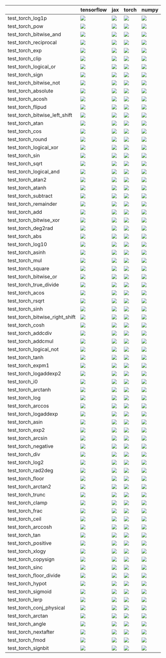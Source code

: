 |                                | tensorflow                                                                                                                                                                             | jax                                                                                                                                                                                    | torch                                                                                                                                                                                  | numpy                                                                                                                                                                                  |
|:-------------------------------|:---------------------------------------------------------------------------------------------------------------------------------------------------------------------------------------|:---------------------------------------------------------------------------------------------------------------------------------------------------------------------------------------|:---------------------------------------------------------------------------------------------------------------------------------------------------------------------------------------|:---------------------------------------------------------------------------------------------------------------------------------------------------------------------------------------|
| test_torch_log1p               | <a href="https://github.com/unifyai/ivy/actions/runs/4460951286/jobs/7834432003" rel="noopener noreferrer" target="_blank"><img src=https://img.shields.io/badge/-success-success></a> | <a href="https://github.com/unifyai/ivy/actions/runs/4460951286/jobs/7834432003" rel="noopener noreferrer" target="_blank"><img src=https://img.shields.io/badge/-success-success></a> | <a href="https://github.com/unifyai/ivy/actions/runs/4460951286/jobs/7834432003" rel="noopener noreferrer" target="_blank"><img src=https://img.shields.io/badge/-success-success></a> | <a href="https://github.com/unifyai/ivy/actions/runs/4460951286/jobs/7834432003" rel="noopener noreferrer" target="_blank"><img src=https://img.shields.io/badge/-success-success></a> |
| test_torch_pow                 | <a href="https://github.com/unifyai/ivy/actions/runs/4418091735/jobs/7744733156" rel="noopener noreferrer" target="_blank"><img src=https://img.shields.io/badge/-success-success></a> | <a href="https://github.com/unifyai/ivy/actions/runs/4418091735/jobs/7744733156" rel="noopener noreferrer" target="_blank"><img src=https://img.shields.io/badge/-success-success></a> | <a href="https://github.com/unifyai/ivy/actions/runs/4418091735/jobs/7744733156" rel="noopener noreferrer" target="_blank"><img src=https://img.shields.io/badge/-success-success></a> | <a href="https://github.com/unifyai/ivy/actions/runs/4418091735/jobs/7744733156" rel="noopener noreferrer" target="_blank"><img src=https://img.shields.io/badge/-success-success></a> |
| test_torch_bitwise_and         | <a href="https://github.com/unifyai/ivy/actions/runs/4485856899/jobs/7887811509" rel="noopener noreferrer" target="_blank"><img src=https://img.shields.io/badge/-success-success></a> | <a href="https://github.com/unifyai/ivy/actions/runs/4485856899/jobs/7887811509" rel="noopener noreferrer" target="_blank"><img src=https://img.shields.io/badge/-success-success></a> | <a href="https://github.com/unifyai/ivy/actions/runs/4485856899/jobs/7887811509" rel="noopener noreferrer" target="_blank"><img src=https://img.shields.io/badge/-success-success></a> | <a href="https://github.com/unifyai/ivy/actions/runs/4485856899/jobs/7887811509" rel="noopener noreferrer" target="_blank"><img src=https://img.shields.io/badge/-success-success></a> |
| test_torch_reciprocal          | <a href="https://github.com/unifyai/ivy/actions/runs/4418091735/jobs/7744733156" rel="noopener noreferrer" target="_blank"><img src=https://img.shields.io/badge/-success-success></a> | <a href="https://github.com/unifyai/ivy/actions/runs/4418091735/jobs/7744733156" rel="noopener noreferrer" target="_blank"><img src=https://img.shields.io/badge/-success-success></a> | <a href="https://github.com/unifyai/ivy/actions/runs/4418091735/jobs/7744733156" rel="noopener noreferrer" target="_blank"><img src=https://img.shields.io/badge/-success-success></a> | <a href="https://github.com/unifyai/ivy/actions/runs/4418091735/jobs/7744733156" rel="noopener noreferrer" target="_blank"><img src=https://img.shields.io/badge/-success-success></a> |
| test_torch_exp                 | <a href="https://github.com/unifyai/ivy/actions/runs/4485856899/jobs/7887811509" rel="noopener noreferrer" target="_blank"><img src=https://img.shields.io/badge/-success-success></a> | <a href="https://github.com/unifyai/ivy/actions/runs/4485856899/jobs/7887811509" rel="noopener noreferrer" target="_blank"><img src=https://img.shields.io/badge/-success-success></a> | <a href="https://github.com/unifyai/ivy/actions/runs/4485856899/jobs/7887811509" rel="noopener noreferrer" target="_blank"><img src=https://img.shields.io/badge/-success-success></a> | <a href="https://github.com/unifyai/ivy/actions/runs/4485856899/jobs/7887811509" rel="noopener noreferrer" target="_blank"><img src=https://img.shields.io/badge/-success-success></a> |
| test_torch_clip                | <a href="https://github.com/unifyai/ivy/actions/runs/4485856899/jobs/7887811509" rel="noopener noreferrer" target="_blank"><img src=https://img.shields.io/badge/-success-success></a> | <a href="https://github.com/unifyai/ivy/actions/runs/4485856899/jobs/7887811509" rel="noopener noreferrer" target="_blank"><img src=https://img.shields.io/badge/-success-success></a> | <a href="https://github.com/unifyai/ivy/actions/runs/4485856899/jobs/7887811509" rel="noopener noreferrer" target="_blank"><img src=https://img.shields.io/badge/-success-success></a> | <a href="https://github.com/unifyai/ivy/actions/runs/4485856899/jobs/7887811509" rel="noopener noreferrer" target="_blank"><img src=https://img.shields.io/badge/-success-success></a> |
| test_torch_logical_or          | <a href="https://github.com/unifyai/ivy/actions/runs/4418091735/jobs/7744733156" rel="noopener noreferrer" target="_blank"><img src=https://img.shields.io/badge/-success-success></a> | <a href="https://github.com/unifyai/ivy/actions/runs/4418091735/jobs/7744733156" rel="noopener noreferrer" target="_blank"><img src=https://img.shields.io/badge/-success-success></a> | <a href="https://github.com/unifyai/ivy/actions/runs/4418091735/jobs/7744733156" rel="noopener noreferrer" target="_blank"><img src=https://img.shields.io/badge/-success-success></a> | <a href="https://github.com/unifyai/ivy/actions/runs/4418091735/jobs/7744733156" rel="noopener noreferrer" target="_blank"><img src=https://img.shields.io/badge/-success-success></a> |
| test_torch_sign                | <a href="https://github.com/unifyai/ivy/actions/runs/4418091735/jobs/7744733156" rel="noopener noreferrer" target="_blank"><img src=https://img.shields.io/badge/-success-success></a> | <a href="https://github.com/unifyai/ivy/actions/runs/4418091735/jobs/7744733156" rel="noopener noreferrer" target="_blank"><img src=https://img.shields.io/badge/-success-success></a> | <a href="https://github.com/unifyai/ivy/actions/runs/4418091735/jobs/7744733156" rel="noopener noreferrer" target="_blank"><img src=https://img.shields.io/badge/-success-success></a> | <a href="https://github.com/unifyai/ivy/actions/runs/4418091735/jobs/7744733156" rel="noopener noreferrer" target="_blank"><img src=https://img.shields.io/badge/-success-success></a> |
| test_torch_bitwise_not         | <a href="https://github.com/unifyai/ivy/actions/runs/4485856899/jobs/7887811509" rel="noopener noreferrer" target="_blank"><img src=https://img.shields.io/badge/-success-success></a> | <a href="https://github.com/unifyai/ivy/actions/runs/4485856899/jobs/7887811509" rel="noopener noreferrer" target="_blank"><img src=https://img.shields.io/badge/-success-success></a> | <a href="https://github.com/unifyai/ivy/actions/runs/4485856899/jobs/7887811509" rel="noopener noreferrer" target="_blank"><img src=https://img.shields.io/badge/-success-success></a> | <a href="https://github.com/unifyai/ivy/actions/runs/4485856899/jobs/7887811509" rel="noopener noreferrer" target="_blank"><img src=https://img.shields.io/badge/-success-success></a> |
| test_torch_absolute            | <a href="https://github.com/unifyai/ivy/actions/runs/4485589045/jobs/7887286903" rel="noopener noreferrer" target="_blank"><img src=https://img.shields.io/badge/-failure-red></a>     | <a href="https://github.com/unifyai/ivy/actions/runs/4485589045/jobs/7887286903" rel="noopener noreferrer" target="_blank"><img src=https://img.shields.io/badge/-success-success></a> | <a href="https://github.com/unifyai/ivy/actions/runs/4485589045/jobs/7887286903" rel="noopener noreferrer" target="_blank"><img src=https://img.shields.io/badge/-success-success></a> | <a href="https://github.com/unifyai/ivy/actions/runs/4485589045/jobs/7887286903" rel="noopener noreferrer" target="_blank"><img src=https://img.shields.io/badge/-success-success></a> |
| test_torch_acosh               | <a href="https://github.com/unifyai/ivy/actions/runs/4485589045/jobs/7887286903" rel="noopener noreferrer" target="_blank"><img src=https://img.shields.io/badge/-success-success></a> | <a href="https://github.com/unifyai/ivy/actions/runs/4485589045/jobs/7887286903" rel="noopener noreferrer" target="_blank"><img src=https://img.shields.io/badge/-success-success></a> | <a href="https://github.com/unifyai/ivy/actions/runs/4485589045/jobs/7887286903" rel="noopener noreferrer" target="_blank"><img src=https://img.shields.io/badge/-success-success></a> | <a href="https://github.com/unifyai/ivy/actions/runs/4485589045/jobs/7887286903" rel="noopener noreferrer" target="_blank"><img src=https://img.shields.io/badge/-success-success></a> |
| test_torch_flipud              | <a href="https://github.com/unifyai/ivy/actions/runs/4485856899/jobs/7887811509" rel="noopener noreferrer" target="_blank"><img src=https://img.shields.io/badge/-success-success></a> | <a href="https://github.com/unifyai/ivy/actions/runs/4485856899/jobs/7887811509" rel="noopener noreferrer" target="_blank"><img src=https://img.shields.io/badge/-success-success></a> | <a href="https://github.com/unifyai/ivy/actions/runs/4485856899/jobs/7887811509" rel="noopener noreferrer" target="_blank"><img src=https://img.shields.io/badge/-success-success></a> | <a href="https://github.com/unifyai/ivy/actions/runs/4485856899/jobs/7887811509" rel="noopener noreferrer" target="_blank"><img src=https://img.shields.io/badge/-success-success></a> |
| test_torch_bitwise_left_shift  | <a href="https://github.com/unifyai/ivy/actions/runs/4485856899/jobs/7887811509" rel="noopener noreferrer" target="_blank"><img src=https://img.shields.io/badge/-success-success></a> | <a href="https://github.com/unifyai/ivy/actions/runs/4485856899/jobs/7887811509" rel="noopener noreferrer" target="_blank"><img src=https://img.shields.io/badge/-success-success></a> | <a href="https://github.com/unifyai/ivy/actions/runs/4485856899/jobs/7887811509" rel="noopener noreferrer" target="_blank"><img src=https://img.shields.io/badge/-success-success></a> | <a href="https://github.com/unifyai/ivy/actions/runs/4485856899/jobs/7887811509" rel="noopener noreferrer" target="_blank"><img src=https://img.shields.io/badge/-success-success></a> |
| test_torch_atan                | <a href="https://github.com/unifyai/ivy/actions/runs/4485856899/jobs/7887811509" rel="noopener noreferrer" target="_blank"><img src=https://img.shields.io/badge/-failure-red></a>     | <a href="https://github.com/unifyai/ivy/actions/runs/4485856899/jobs/7887811509" rel="noopener noreferrer" target="_blank"><img src=https://img.shields.io/badge/-failure-red></a>     | <a href="https://github.com/unifyai/ivy/actions/runs/4485856899/jobs/7887811509" rel="noopener noreferrer" target="_blank"><img src=https://img.shields.io/badge/-failure-red></a>     | <a href="https://github.com/unifyai/ivy/actions/runs/4485856899/jobs/7887811509" rel="noopener noreferrer" target="_blank"><img src=https://img.shields.io/badge/-failure-red></a>     |
| test_torch_cos                 | <a href="https://github.com/unifyai/ivy/actions/runs/4485856899/jobs/7887811509" rel="noopener noreferrer" target="_blank"><img src=https://img.shields.io/badge/-success-success></a> | <a href="https://github.com/unifyai/ivy/actions/runs/4485856899/jobs/7887811509" rel="noopener noreferrer" target="_blank"><img src=https://img.shields.io/badge/-success-success></a> | <a href="https://github.com/unifyai/ivy/actions/runs/4485856899/jobs/7887811509" rel="noopener noreferrer" target="_blank"><img src=https://img.shields.io/badge/-success-success></a> | <a href="https://github.com/unifyai/ivy/actions/runs/4485856899/jobs/7887811509" rel="noopener noreferrer" target="_blank"><img src=https://img.shields.io/badge/-success-success></a> |
| test_torch_round               | <a href="https://github.com/unifyai/ivy/actions/runs/4418091735/jobs/7744733156" rel="noopener noreferrer" target="_blank"><img src=https://img.shields.io/badge/-success-success></a> | <a href="https://github.com/unifyai/ivy/actions/runs/4418091735/jobs/7744733156" rel="noopener noreferrer" target="_blank"><img src=https://img.shields.io/badge/-success-success></a> | <a href="https://github.com/unifyai/ivy/actions/runs/4418091735/jobs/7744733156" rel="noopener noreferrer" target="_blank"><img src=https://img.shields.io/badge/-success-success></a> | <a href="https://github.com/unifyai/ivy/actions/runs/4418091735/jobs/7744733156" rel="noopener noreferrer" target="_blank"><img src=https://img.shields.io/badge/-success-success></a> |
| test_torch_logical_xor         | <a href="https://github.com/unifyai/ivy/actions/runs/4418091735/jobs/7744733156" rel="noopener noreferrer" target="_blank"><img src=https://img.shields.io/badge/-success-success></a> | <a href="https://github.com/unifyai/ivy/actions/runs/4418091735/jobs/7744733156" rel="noopener noreferrer" target="_blank"><img src=https://img.shields.io/badge/-success-success></a> | <a href="https://github.com/unifyai/ivy/actions/runs/4418091735/jobs/7744733156" rel="noopener noreferrer" target="_blank"><img src=https://img.shields.io/badge/-success-success></a> | <a href="https://github.com/unifyai/ivy/actions/runs/4418091735/jobs/7744733156" rel="noopener noreferrer" target="_blank"><img src=https://img.shields.io/badge/-success-success></a> |
| test_torch_sin                 | <a href="https://github.com/unifyai/ivy/actions/runs/4418091735/jobs/7744733156" rel="noopener noreferrer" target="_blank"><img src=https://img.shields.io/badge/-success-success></a> | <a href="https://github.com/unifyai/ivy/actions/runs/4418091735/jobs/7744733156" rel="noopener noreferrer" target="_blank"><img src=https://img.shields.io/badge/-success-success></a> | <a href="https://github.com/unifyai/ivy/actions/runs/4418091735/jobs/7744733156" rel="noopener noreferrer" target="_blank"><img src=https://img.shields.io/badge/-success-success></a> | <a href="https://github.com/unifyai/ivy/actions/runs/4418091735/jobs/7744733156" rel="noopener noreferrer" target="_blank"><img src=https://img.shields.io/badge/-success-success></a> |
| test_torch_sqrt                | <a href="https://github.com/unifyai/ivy/actions/runs/4433980854/jobs/7779520058" rel="noopener noreferrer" target="_blank"><img src=https://img.shields.io/badge/-success-success></a> | <a href="https://github.com/unifyai/ivy/actions/runs/4419196859/jobs/7747315595" rel="noopener noreferrer" target="_blank"><img src=https://img.shields.io/badge/-success-success></a> | <a href="https://github.com/unifyai/ivy/actions/runs/4418091735/jobs/7744733156" rel="noopener noreferrer" target="_blank"><img src=https://img.shields.io/badge/-success-success></a> | <a href="https://github.com/unifyai/ivy/actions/runs/4418091735/jobs/7744733156" rel="noopener noreferrer" target="_blank"><img src=https://img.shields.io/badge/-success-success></a> |
| test_torch_logical_and         | <a href="https://github.com/unifyai/ivy/actions/runs/4460951286/jobs/7834432003" rel="noopener noreferrer" target="_blank"><img src=https://img.shields.io/badge/-success-success></a> | <a href="https://github.com/unifyai/ivy/actions/runs/4460951286/jobs/7834432003" rel="noopener noreferrer" target="_blank"><img src=https://img.shields.io/badge/-success-success></a> | <a href="https://github.com/unifyai/ivy/actions/runs/4460951286/jobs/7834432003" rel="noopener noreferrer" target="_blank"><img src=https://img.shields.io/badge/-success-success></a> | <a href="https://github.com/unifyai/ivy/actions/runs/4460951286/jobs/7834432003" rel="noopener noreferrer" target="_blank"><img src=https://img.shields.io/badge/-success-success></a> |
| test_torch_atan2               | <a href="https://github.com/unifyai/ivy/actions/runs/4485856899/jobs/7887811509" rel="noopener noreferrer" target="_blank"><img src=https://img.shields.io/badge/-success-success></a> | <a href="https://github.com/unifyai/ivy/actions/runs/4485856899/jobs/7887811509" rel="noopener noreferrer" target="_blank"><img src=https://img.shields.io/badge/-success-success></a> | <a href="https://github.com/unifyai/ivy/actions/runs/4485856899/jobs/7887811509" rel="noopener noreferrer" target="_blank"><img src=https://img.shields.io/badge/-success-success></a> | <a href="https://github.com/unifyai/ivy/actions/runs/4485856899/jobs/7887811509" rel="noopener noreferrer" target="_blank"><img src=https://img.shields.io/badge/-success-success></a> |
| test_torch_atanh               | <a href="https://github.com/unifyai/ivy/actions/runs/4485856899/jobs/7887811509" rel="noopener noreferrer" target="_blank"><img src=https://img.shields.io/badge/-success-success></a> | <a href="https://github.com/unifyai/ivy/actions/runs/4485856899/jobs/7887811509" rel="noopener noreferrer" target="_blank"><img src=https://img.shields.io/badge/-success-success></a> | <a href="https://github.com/unifyai/ivy/actions/runs/4485856899/jobs/7887811509" rel="noopener noreferrer" target="_blank"><img src=https://img.shields.io/badge/-success-success></a> | <a href="https://github.com/unifyai/ivy/actions/runs/4485856899/jobs/7887811509" rel="noopener noreferrer" target="_blank"><img src=https://img.shields.io/badge/-success-success></a> |
| test_torch_subtract            | <a href="https://github.com/unifyai/ivy/actions/runs/4418091735/jobs/7744733156" rel="noopener noreferrer" target="_blank"><img src=https://img.shields.io/badge/-success-success></a> | <a href="https://github.com/unifyai/ivy/actions/runs/4418091735/jobs/7744733156" rel="noopener noreferrer" target="_blank"><img src=https://img.shields.io/badge/-success-success></a> | <a href="https://github.com/unifyai/ivy/actions/runs/4418091735/jobs/7744733156" rel="noopener noreferrer" target="_blank"><img src=https://img.shields.io/badge/-success-success></a> | <a href="https://github.com/unifyai/ivy/actions/runs/4418091735/jobs/7744733156" rel="noopener noreferrer" target="_blank"><img src=https://img.shields.io/badge/-success-success></a> |
| test_torch_remainder           | <a href="https://github.com/unifyai/ivy/actions/runs/4418091735/jobs/7744733156" rel="noopener noreferrer" target="_blank"><img src=https://img.shields.io/badge/-success-success></a> | <a href="https://github.com/unifyai/ivy/actions/runs/4418091735/jobs/7744733156" rel="noopener noreferrer" target="_blank"><img src=https://img.shields.io/badge/-success-success></a> | <a href="https://github.com/unifyai/ivy/actions/runs/4418091735/jobs/7744733156" rel="noopener noreferrer" target="_blank"><img src=https://img.shields.io/badge/-success-success></a> | <a href="https://github.com/unifyai/ivy/actions/runs/4418091735/jobs/7744733156" rel="noopener noreferrer" target="_blank"><img src=https://img.shields.io/badge/-success-success></a> |
| test_torch_add                 | <a href="https://github.com/unifyai/ivy/actions/runs/4485589045/jobs/7887286903" rel="noopener noreferrer" target="_blank"><img src=https://img.shields.io/badge/-success-success></a> | <a href="https://github.com/unifyai/ivy/actions/runs/4485589045/jobs/7887286903" rel="noopener noreferrer" target="_blank"><img src=https://img.shields.io/badge/-success-success></a> | <a href="https://github.com/unifyai/ivy/actions/runs/4485589045/jobs/7887286903" rel="noopener noreferrer" target="_blank"><img src=https://img.shields.io/badge/-success-success></a> | <a href="https://github.com/unifyai/ivy/actions/runs/4485589045/jobs/7887286903" rel="noopener noreferrer" target="_blank"><img src=https://img.shields.io/badge/-success-success></a> |
| test_torch_bitwise_xor         | <a href="https://github.com/unifyai/ivy/actions/runs/4485856899/jobs/7887811509" rel="noopener noreferrer" target="_blank"><img src=https://img.shields.io/badge/-success-success></a> | <a href="https://github.com/unifyai/ivy/actions/runs/4485856899/jobs/7887811509" rel="noopener noreferrer" target="_blank"><img src=https://img.shields.io/badge/-success-success></a> | <a href="https://github.com/unifyai/ivy/actions/runs/4485856899/jobs/7887811509" rel="noopener noreferrer" target="_blank"><img src=https://img.shields.io/badge/-success-success></a> | <a href="https://github.com/unifyai/ivy/actions/runs/4485856899/jobs/7887811509" rel="noopener noreferrer" target="_blank"><img src=https://img.shields.io/badge/-success-success></a> |
| test_torch_deg2rad             | <a href="https://github.com/unifyai/ivy/actions/runs/4485856899/jobs/7887811509" rel="noopener noreferrer" target="_blank"><img src=https://img.shields.io/badge/-success-success></a> | <a href="https://github.com/unifyai/ivy/actions/runs/4485856899/jobs/7887811509" rel="noopener noreferrer" target="_blank"><img src=https://img.shields.io/badge/-success-success></a> | <a href="https://github.com/unifyai/ivy/actions/runs/4485856899/jobs/7887811509" rel="noopener noreferrer" target="_blank"><img src=https://img.shields.io/badge/-success-success></a> | <a href="https://github.com/unifyai/ivy/actions/runs/4485856899/jobs/7887811509" rel="noopener noreferrer" target="_blank"><img src=https://img.shields.io/badge/-success-success></a> |
| test_torch_abs                 | <a href="https://github.com/unifyai/ivy/actions/runs/4485589045/jobs/7887286903" rel="noopener noreferrer" target="_blank"><img src=https://img.shields.io/badge/-success-success></a> | <a href="https://github.com/unifyai/ivy/actions/runs/4485589045/jobs/7887286903" rel="noopener noreferrer" target="_blank"><img src=https://img.shields.io/badge/-success-success></a> | <a href="https://github.com/unifyai/ivy/actions/runs/4485589045/jobs/7887286903" rel="noopener noreferrer" target="_blank"><img src=https://img.shields.io/badge/-success-success></a> | <a href="https://github.com/unifyai/ivy/actions/runs/4485589045/jobs/7887286903" rel="noopener noreferrer" target="_blank"><img src=https://img.shields.io/badge/-success-success></a> |
| test_torch_log10               | <a href="https://github.com/unifyai/ivy/actions/runs/4460951286/jobs/7834432003" rel="noopener noreferrer" target="_blank"><img src=https://img.shields.io/badge/-success-success></a> | <a href="https://github.com/unifyai/ivy/actions/runs/4460951286/jobs/7834432003" rel="noopener noreferrer" target="_blank"><img src=https://img.shields.io/badge/-success-success></a> | <a href="https://github.com/unifyai/ivy/actions/runs/4460951286/jobs/7834432003" rel="noopener noreferrer" target="_blank"><img src=https://img.shields.io/badge/-success-success></a> | <a href="https://github.com/unifyai/ivy/actions/runs/4460951286/jobs/7834432003" rel="noopener noreferrer" target="_blank"><img src=https://img.shields.io/badge/-success-success></a> |
| test_torch_asinh               | <a href="https://github.com/unifyai/ivy/actions/runs/4485856899/jobs/7887811509" rel="noopener noreferrer" target="_blank"><img src=https://img.shields.io/badge/-success-success></a> | <a href="https://github.com/unifyai/ivy/actions/runs/4485856899/jobs/7887811509" rel="noopener noreferrer" target="_blank"><img src=https://img.shields.io/badge/-success-success></a> | <a href="https://github.com/unifyai/ivy/actions/runs/4485856899/jobs/7887811509" rel="noopener noreferrer" target="_blank"><img src=https://img.shields.io/badge/-success-success></a> | <a href="https://github.com/unifyai/ivy/actions/runs/4485856899/jobs/7887811509" rel="noopener noreferrer" target="_blank"><img src=https://img.shields.io/badge/-success-success></a> |
| test_torch_mul                 | <a href="https://github.com/unifyai/ivy/actions/runs/4418091735/jobs/7744733156" rel="noopener noreferrer" target="_blank"><img src=https://img.shields.io/badge/-success-success></a> | <a href="https://github.com/unifyai/ivy/actions/runs/4418856670/jobs/7746528313" rel="noopener noreferrer" target="_blank"><img src=https://img.shields.io/badge/-success-success></a> | <a href="https://github.com/unifyai/ivy/actions/runs/4418091735/jobs/7744733156" rel="noopener noreferrer" target="_blank"><img src=https://img.shields.io/badge/-success-success></a> | <a href="https://github.com/unifyai/ivy/actions/runs/4418091735/jobs/7744733156" rel="noopener noreferrer" target="_blank"><img src=https://img.shields.io/badge/-success-success></a> |
| test_torch_square              | <a href="https://github.com/unifyai/ivy/actions/runs/4418091735/jobs/7744733156" rel="noopener noreferrer" target="_blank"><img src=https://img.shields.io/badge/-success-success></a> | <a href="https://github.com/unifyai/ivy/actions/runs/4418091735/jobs/7744733156" rel="noopener noreferrer" target="_blank"><img src=https://img.shields.io/badge/-success-success></a> | <a href="https://github.com/unifyai/ivy/actions/runs/4418091735/jobs/7744733156" rel="noopener noreferrer" target="_blank"><img src=https://img.shields.io/badge/-success-success></a> | <a href="https://github.com/unifyai/ivy/actions/runs/4418091735/jobs/7744733156" rel="noopener noreferrer" target="_blank"><img src=https://img.shields.io/badge/-success-success></a> |
| test_torch_bitwise_or          | <a href="https://github.com/unifyai/ivy/actions/runs/4485856899/jobs/7887811509" rel="noopener noreferrer" target="_blank"><img src=https://img.shields.io/badge/-success-success></a> | <a href="https://github.com/unifyai/ivy/actions/runs/4485856899/jobs/7887811509" rel="noopener noreferrer" target="_blank"><img src=https://img.shields.io/badge/-success-success></a> | <a href="https://github.com/unifyai/ivy/actions/runs/4485856899/jobs/7887811509" rel="noopener noreferrer" target="_blank"><img src=https://img.shields.io/badge/-success-success></a> | <a href="https://github.com/unifyai/ivy/actions/runs/4485856899/jobs/7887811509" rel="noopener noreferrer" target="_blank"><img src=https://img.shields.io/badge/-success-success></a> |
| test_torch_true_divide         | <a href="https://github.com/unifyai/ivy/actions/runs/4418091735/jobs/7744733156" rel="noopener noreferrer" target="_blank"><img src=https://img.shields.io/badge/-success-success></a> | <a href="https://github.com/unifyai/ivy/actions/runs/4418091735/jobs/7744733156" rel="noopener noreferrer" target="_blank"><img src=https://img.shields.io/badge/-success-success></a> | <a href="https://github.com/unifyai/ivy/actions/runs/4418091735/jobs/7744733156" rel="noopener noreferrer" target="_blank"><img src=https://img.shields.io/badge/-success-success></a> | <a href="https://github.com/unifyai/ivy/actions/runs/4418091735/jobs/7744733156" rel="noopener noreferrer" target="_blank"><img src=https://img.shields.io/badge/-success-success></a> |
| test_torch_acos                | <a href="https://github.com/unifyai/ivy/actions/runs/4485589045/jobs/7887286903" rel="noopener noreferrer" target="_blank"><img src=https://img.shields.io/badge/-success-success></a> | <a href="https://github.com/unifyai/ivy/actions/runs/4485589045/jobs/7887286903" rel="noopener noreferrer" target="_blank"><img src=https://img.shields.io/badge/-success-success></a> | <a href="https://github.com/unifyai/ivy/actions/runs/4485589045/jobs/7887286903" rel="noopener noreferrer" target="_blank"><img src=https://img.shields.io/badge/-success-success></a> | <a href="https://github.com/unifyai/ivy/actions/runs/4485589045/jobs/7887286903" rel="noopener noreferrer" target="_blank"><img src=https://img.shields.io/badge/-success-success></a> |
| test_torch_rsqrt               | <a href="https://github.com/unifyai/ivy/actions/runs/4418091735/jobs/7744733156" rel="noopener noreferrer" target="_blank"><img src=https://img.shields.io/badge/-success-success></a> | <a href="https://github.com/unifyai/ivy/actions/runs/4418091735/jobs/7744733156" rel="noopener noreferrer" target="_blank"><img src=https://img.shields.io/badge/-success-success></a> | <a href="https://github.com/unifyai/ivy/actions/runs/4418091735/jobs/7744733156" rel="noopener noreferrer" target="_blank"><img src=https://img.shields.io/badge/-success-success></a> | <a href="https://github.com/unifyai/ivy/actions/runs/4418091735/jobs/7744733156" rel="noopener noreferrer" target="_blank"><img src=https://img.shields.io/badge/-success-success></a> |
| test_torch_sinh                | <a href="https://github.com/unifyai/ivy/actions/runs/4418091735/jobs/7744733156" rel="noopener noreferrer" target="_blank"><img src=https://img.shields.io/badge/-success-success></a> | <a href="https://github.com/unifyai/ivy/actions/runs/4418091735/jobs/7744733156" rel="noopener noreferrer" target="_blank"><img src=https://img.shields.io/badge/-success-success></a> | <a href="https://github.com/unifyai/ivy/actions/runs/4418091735/jobs/7744733156" rel="noopener noreferrer" target="_blank"><img src=https://img.shields.io/badge/-success-success></a> | <a href="https://github.com/unifyai/ivy/actions/runs/4418091735/jobs/7744733156" rel="noopener noreferrer" target="_blank"><img src=https://img.shields.io/badge/-success-success></a> |
| test_torch_bitwise_right_shift | <a href="https://github.com/unifyai/ivy/actions/runs/4485856899/jobs/7887811509" rel="noopener noreferrer" target="_blank"><img src=https://img.shields.io/badge/-success-success></a> | <a href="https://github.com/unifyai/ivy/actions/runs/4485856899/jobs/7887811509" rel="noopener noreferrer" target="_blank"><img src=https://img.shields.io/badge/-success-success></a> | <a href="https://github.com/unifyai/ivy/actions/runs/4485856899/jobs/7887811509" rel="noopener noreferrer" target="_blank"><img src=https://img.shields.io/badge/-success-success></a> | <a href="https://github.com/unifyai/ivy/actions/runs/4485856899/jobs/7887811509" rel="noopener noreferrer" target="_blank"><img src=https://img.shields.io/badge/-success-success></a> |
| test_torch_cosh                | <a href="https://github.com/unifyai/ivy/actions/runs/4485856899/jobs/7887811509" rel="noopener noreferrer" target="_blank"><img src=https://img.shields.io/badge/-success-success></a> | <a href="https://github.com/unifyai/ivy/actions/runs/4485856899/jobs/7887811509" rel="noopener noreferrer" target="_blank"><img src=https://img.shields.io/badge/-success-success></a> | <a href="https://github.com/unifyai/ivy/actions/runs/4485856899/jobs/7887811509" rel="noopener noreferrer" target="_blank"><img src=https://img.shields.io/badge/-success-success></a> | <a href="https://github.com/unifyai/ivy/actions/runs/4485856899/jobs/7887811509" rel="noopener noreferrer" target="_blank"><img src=https://img.shields.io/badge/-success-success></a> |
| test_torch_addcdiv             | <a href="https://github.com/unifyai/ivy/actions/runs/4485589045/jobs/7887286903" rel="noopener noreferrer" target="_blank"><img src=https://img.shields.io/badge/-success-success></a> | <a href="https://github.com/unifyai/ivy/actions/runs/4485589045/jobs/7887286903" rel="noopener noreferrer" target="_blank"><img src=https://img.shields.io/badge/-success-success></a> | <a href="https://github.com/unifyai/ivy/actions/runs/4485589045/jobs/7887286903" rel="noopener noreferrer" target="_blank"><img src=https://img.shields.io/badge/-success-success></a> | <a href="https://github.com/unifyai/ivy/actions/runs/4485589045/jobs/7887286903" rel="noopener noreferrer" target="_blank"><img src=https://img.shields.io/badge/-success-success></a> |
| test_torch_addcmul             | <a href="https://github.com/unifyai/ivy/actions/runs/4485589045/jobs/7887286903" rel="noopener noreferrer" target="_blank"><img src=https://img.shields.io/badge/-success-success></a> | <a href="https://github.com/unifyai/ivy/actions/runs/4485589045/jobs/7887286903" rel="noopener noreferrer" target="_blank"><img src=https://img.shields.io/badge/-success-success></a> | <a href="https://github.com/unifyai/ivy/actions/runs/4485589045/jobs/7887286903" rel="noopener noreferrer" target="_blank"><img src=https://img.shields.io/badge/-failure-red></a>     | <a href="https://github.com/unifyai/ivy/actions/runs/4485589045/jobs/7887286903" rel="noopener noreferrer" target="_blank"><img src=https://img.shields.io/badge/-success-success></a> |
| test_torch_logical_not         | <a href="https://github.com/unifyai/ivy/actions/runs/4418091735/jobs/7744733156" rel="noopener noreferrer" target="_blank"><img src=https://img.shields.io/badge/-success-success></a> | <a href="https://github.com/unifyai/ivy/actions/runs/4460951286/jobs/7834432003" rel="noopener noreferrer" target="_blank"><img src=https://img.shields.io/badge/-success-success></a> | <a href="https://github.com/unifyai/ivy/actions/runs/4418091735/jobs/7744733156" rel="noopener noreferrer" target="_blank"><img src=https://img.shields.io/badge/-success-success></a> | <a href="https://github.com/unifyai/ivy/actions/runs/4460951286/jobs/7834432003" rel="noopener noreferrer" target="_blank"><img src=https://img.shields.io/badge/-success-success></a> |
| test_torch_tanh                | <a href="https://github.com/unifyai/ivy/actions/runs/4434623684/jobs/7780796187" rel="noopener noreferrer" target="_blank"><img src=https://img.shields.io/badge/-success-success></a> | <a href="https://github.com/unifyai/ivy/actions/runs/4418091735/jobs/7744733156" rel="noopener noreferrer" target="_blank"><img src=https://img.shields.io/badge/-success-success></a> | <a href="https://github.com/unifyai/ivy/actions/runs/4457598857/jobs/7828767462" rel="noopener noreferrer" target="_blank"><img src=https://img.shields.io/badge/-success-success></a> | <a href="https://github.com/unifyai/ivy/actions/runs/4418091735/jobs/7744733156" rel="noopener noreferrer" target="_blank"><img src=https://img.shields.io/badge/-success-success></a> |
| test_torch_expm1               | <a href="https://github.com/unifyai/ivy/actions/runs/4485856899/jobs/7887811509" rel="noopener noreferrer" target="_blank"><img src=https://img.shields.io/badge/-success-success></a> | <a href="https://github.com/unifyai/ivy/actions/runs/4485856899/jobs/7887811509" rel="noopener noreferrer" target="_blank"><img src=https://img.shields.io/badge/-success-success></a> | <a href="https://github.com/unifyai/ivy/actions/runs/4485856899/jobs/7887811509" rel="noopener noreferrer" target="_blank"><img src=https://img.shields.io/badge/-success-success></a> | <a href="https://github.com/unifyai/ivy/actions/runs/4485856899/jobs/7887811509" rel="noopener noreferrer" target="_blank"><img src=https://img.shields.io/badge/-success-success></a> |
| test_torch_logaddexp2          | <a href="https://github.com/unifyai/ivy/actions/runs/4460951286/jobs/7834432003" rel="noopener noreferrer" target="_blank"><img src=https://img.shields.io/badge/-success-success></a> | <a href="https://github.com/unifyai/ivy/actions/runs/4460951286/jobs/7834432003" rel="noopener noreferrer" target="_blank"><img src=https://img.shields.io/badge/-success-success></a> | <a href="https://github.com/unifyai/ivy/actions/runs/4460951286/jobs/7834432003" rel="noopener noreferrer" target="_blank"><img src=https://img.shields.io/badge/-success-success></a> | <a href="https://github.com/unifyai/ivy/actions/runs/4460951286/jobs/7834432003" rel="noopener noreferrer" target="_blank"><img src=https://img.shields.io/badge/-success-success></a> |
| test_torch_i0                  | <a href="https://github.com/unifyai/ivy/actions/runs/4485856899/jobs/7887811509" rel="noopener noreferrer" target="_blank"><img src=https://img.shields.io/badge/-success-success></a> | <a href="https://github.com/unifyai/ivy/actions/runs/4485856899/jobs/7887811509" rel="noopener noreferrer" target="_blank"><img src=https://img.shields.io/badge/-success-success></a> | <a href="https://github.com/unifyai/ivy/actions/runs/4485856899/jobs/7887811509" rel="noopener noreferrer" target="_blank"><img src=https://img.shields.io/badge/-success-success></a> | <a href="https://github.com/unifyai/ivy/actions/runs/4485856899/jobs/7887811509" rel="noopener noreferrer" target="_blank"><img src=https://img.shields.io/badge/-success-success></a> |
| test_torch_arctanh             | <a href="https://github.com/unifyai/ivy/actions/runs/4485856899/jobs/7887811509" rel="noopener noreferrer" target="_blank"><img src=https://img.shields.io/badge/-success-success></a> | <a href="https://github.com/unifyai/ivy/actions/runs/4485589045/jobs/7887286903" rel="noopener noreferrer" target="_blank"><img src=https://img.shields.io/badge/-success-success></a> | <a href="https://github.com/unifyai/ivy/actions/runs/4485856899/jobs/7887811509" rel="noopener noreferrer" target="_blank"><img src=https://img.shields.io/badge/-success-success></a> | <a href="https://github.com/unifyai/ivy/actions/runs/4485589045/jobs/7887286903" rel="noopener noreferrer" target="_blank"><img src=https://img.shields.io/badge/-success-success></a> |
| test_torch_log                 | <a href="https://github.com/unifyai/ivy/actions/runs/4460951286/jobs/7834432003" rel="noopener noreferrer" target="_blank"><img src=https://img.shields.io/badge/-success-success></a> | <a href="https://github.com/unifyai/ivy/actions/runs/4460951286/jobs/7834432003" rel="noopener noreferrer" target="_blank"><img src=https://img.shields.io/badge/-success-success></a> | <a href="https://github.com/unifyai/ivy/actions/runs/4460951286/jobs/7834432003" rel="noopener noreferrer" target="_blank"><img src=https://img.shields.io/badge/-success-success></a> | <a href="https://github.com/unifyai/ivy/actions/runs/4460951286/jobs/7834432003" rel="noopener noreferrer" target="_blank"><img src=https://img.shields.io/badge/-success-success></a> |
| test_torch_arccos              | <a href="https://github.com/unifyai/ivy/actions/runs/4485589045/jobs/7887286903" rel="noopener noreferrer" target="_blank"><img src=https://img.shields.io/badge/-success-success></a> | <a href="https://github.com/unifyai/ivy/actions/runs/4485589045/jobs/7887286903" rel="noopener noreferrer" target="_blank"><img src=https://img.shields.io/badge/-success-success></a> | <a href="https://github.com/unifyai/ivy/actions/runs/4485589045/jobs/7887286903" rel="noopener noreferrer" target="_blank"><img src=https://img.shields.io/badge/-success-success></a> | <a href="https://github.com/unifyai/ivy/actions/runs/4485589045/jobs/7887286903" rel="noopener noreferrer" target="_blank"><img src=https://img.shields.io/badge/-success-success></a> |
| test_torch_logaddexp           | <a href="https://github.com/unifyai/ivy/actions/runs/4460951286/jobs/7834432003" rel="noopener noreferrer" target="_blank"><img src=https://img.shields.io/badge/-success-success></a> | <a href="https://github.com/unifyai/ivy/actions/runs/4460951286/jobs/7834432003" rel="noopener noreferrer" target="_blank"><img src=https://img.shields.io/badge/-success-success></a> | <a href="https://github.com/unifyai/ivy/actions/runs/4460951286/jobs/7834432003" rel="noopener noreferrer" target="_blank"><img src=https://img.shields.io/badge/-success-success></a> | <a href="https://github.com/unifyai/ivy/actions/runs/4460951286/jobs/7834432003" rel="noopener noreferrer" target="_blank"><img src=https://img.shields.io/badge/-success-success></a> |
| test_torch_asin                | <a href="https://github.com/unifyai/ivy/actions/runs/4485856899/jobs/7887811509" rel="noopener noreferrer" target="_blank"><img src=https://img.shields.io/badge/-success-success></a> | <a href="https://github.com/unifyai/ivy/actions/runs/4485856899/jobs/7887811509" rel="noopener noreferrer" target="_blank"><img src=https://img.shields.io/badge/-success-success></a> | <a href="https://github.com/unifyai/ivy/actions/runs/4485856899/jobs/7887811509" rel="noopener noreferrer" target="_blank"><img src=https://img.shields.io/badge/-success-success></a> | <a href="https://github.com/unifyai/ivy/actions/runs/4485856899/jobs/7887811509" rel="noopener noreferrer" target="_blank"><img src=https://img.shields.io/badge/-success-success></a> |
| test_torch_exp2                | <a href="https://github.com/unifyai/ivy/actions/runs/4485856899/jobs/7887811509" rel="noopener noreferrer" target="_blank"><img src=https://img.shields.io/badge/-success-success></a> | <a href="https://github.com/unifyai/ivy/actions/runs/4485856899/jobs/7887811509" rel="noopener noreferrer" target="_blank"><img src=https://img.shields.io/badge/-success-success></a> | <a href="https://github.com/unifyai/ivy/actions/runs/4485856899/jobs/7887811509" rel="noopener noreferrer" target="_blank"><img src=https://img.shields.io/badge/-success-success></a> | <a href="https://github.com/unifyai/ivy/actions/runs/4485856899/jobs/7887811509" rel="noopener noreferrer" target="_blank"><img src=https://img.shields.io/badge/-success-success></a> |
| test_torch_arcsin              | <a href="https://github.com/unifyai/ivy/actions/runs/4485589045/jobs/7887286903" rel="noopener noreferrer" target="_blank"><img src=https://img.shields.io/badge/-success-success></a> | <a href="https://github.com/unifyai/ivy/actions/runs/4485589045/jobs/7887286903" rel="noopener noreferrer" target="_blank"><img src=https://img.shields.io/badge/-success-success></a> | <a href="https://github.com/unifyai/ivy/actions/runs/4485589045/jobs/7887286903" rel="noopener noreferrer" target="_blank"><img src=https://img.shields.io/badge/-success-success></a> | <a href="https://github.com/unifyai/ivy/actions/runs/4485589045/jobs/7887286903" rel="noopener noreferrer" target="_blank"><img src=https://img.shields.io/badge/-success-success></a> |
| test_torch_negative            | <a href="https://github.com/unifyai/ivy/actions/runs/4418091735/jobs/7744733156" rel="noopener noreferrer" target="_blank"><img src=https://img.shields.io/badge/-success-success></a> | <a href="https://github.com/unifyai/ivy/actions/runs/4418091735/jobs/7744733156" rel="noopener noreferrer" target="_blank"><img src=https://img.shields.io/badge/-success-success></a> | <a href="https://github.com/unifyai/ivy/actions/runs/4418091735/jobs/7744733156" rel="noopener noreferrer" target="_blank"><img src=https://img.shields.io/badge/-success-success></a> | <a href="https://github.com/unifyai/ivy/actions/runs/4418091735/jobs/7744733156" rel="noopener noreferrer" target="_blank"><img src=https://img.shields.io/badge/-success-success></a> |
| test_torch_div                 | <a href="https://github.com/unifyai/ivy/actions/runs/4485856899/jobs/7887811509" rel="noopener noreferrer" target="_blank"><img src=https://img.shields.io/badge/-success-success></a> | <a href="https://github.com/unifyai/ivy/actions/runs/4485856899/jobs/7887811509" rel="noopener noreferrer" target="_blank"><img src=https://img.shields.io/badge/-success-success></a> | <a href="https://github.com/unifyai/ivy/actions/runs/4485856899/jobs/7887811509" rel="noopener noreferrer" target="_blank"><img src=https://img.shields.io/badge/-success-success></a> | <a href="https://github.com/unifyai/ivy/actions/runs/4485856899/jobs/7887811509" rel="noopener noreferrer" target="_blank"><img src=https://img.shields.io/badge/-success-success></a> |
| test_torch_log2                | <a href="https://github.com/unifyai/ivy/actions/runs/4460951286/jobs/7834432003" rel="noopener noreferrer" target="_blank"><img src=https://img.shields.io/badge/-success-success></a> | <a href="https://github.com/unifyai/ivy/actions/runs/4460951286/jobs/7834432003" rel="noopener noreferrer" target="_blank"><img src=https://img.shields.io/badge/-success-success></a> | <a href="https://github.com/unifyai/ivy/actions/runs/4460951286/jobs/7834432003" rel="noopener noreferrer" target="_blank"><img src=https://img.shields.io/badge/-success-success></a> | <a href="https://github.com/unifyai/ivy/actions/runs/4460951286/jobs/7834432003" rel="noopener noreferrer" target="_blank"><img src=https://img.shields.io/badge/-success-success></a> |
| test_torch_rad2deg             | <a href="https://github.com/unifyai/ivy/actions/runs/4418091735/jobs/7744733156" rel="noopener noreferrer" target="_blank"><img src=https://img.shields.io/badge/-success-success></a> | <a href="https://github.com/unifyai/ivy/actions/runs/4418091735/jobs/7744733156" rel="noopener noreferrer" target="_blank"><img src=https://img.shields.io/badge/-success-success></a> | <a href="https://github.com/unifyai/ivy/actions/runs/4418091735/jobs/7744733156" rel="noopener noreferrer" target="_blank"><img src=https://img.shields.io/badge/-success-success></a> | <a href="https://github.com/unifyai/ivy/actions/runs/4418091735/jobs/7744733156" rel="noopener noreferrer" target="_blank"><img src=https://img.shields.io/badge/-success-success></a> |
| test_torch_floor               | <a href="https://github.com/unifyai/ivy/actions/runs/4485856899/jobs/7887811509" rel="noopener noreferrer" target="_blank"><img src=https://img.shields.io/badge/-success-success></a> | <a href="https://github.com/unifyai/ivy/actions/runs/4485856899/jobs/7887811509" rel="noopener noreferrer" target="_blank"><img src=https://img.shields.io/badge/-success-success></a> | <a href="https://github.com/unifyai/ivy/actions/runs/4485856899/jobs/7887811509" rel="noopener noreferrer" target="_blank"><img src=https://img.shields.io/badge/-success-success></a> | <a href="https://github.com/unifyai/ivy/actions/runs/4485856899/jobs/7887811509" rel="noopener noreferrer" target="_blank"><img src=https://img.shields.io/badge/-success-success></a> |
| test_torch_arctan2             | <a href="https://github.com/unifyai/ivy/actions/runs/4485589045/jobs/7887286903" rel="noopener noreferrer" target="_blank"><img src=https://img.shields.io/badge/-success-success></a> | <a href="https://github.com/unifyai/ivy/actions/runs/4485589045/jobs/7887286903" rel="noopener noreferrer" target="_blank"><img src=https://img.shields.io/badge/-success-success></a> | <a href="https://github.com/unifyai/ivy/actions/runs/4485589045/jobs/7887286903" rel="noopener noreferrer" target="_blank"><img src=https://img.shields.io/badge/-success-success></a> | <a href="https://github.com/unifyai/ivy/actions/runs/4485589045/jobs/7887286903" rel="noopener noreferrer" target="_blank"><img src=https://img.shields.io/badge/-success-success></a> |
| test_torch_trunc               | <a href="https://github.com/unifyai/ivy/actions/runs/4418091735/jobs/7744733156" rel="noopener noreferrer" target="_blank"><img src=https://img.shields.io/badge/-success-success></a> | <a href="https://github.com/unifyai/ivy/actions/runs/4418091735/jobs/7744733156" rel="noopener noreferrer" target="_blank"><img src=https://img.shields.io/badge/-success-success></a> | <a href="https://github.com/unifyai/ivy/actions/runs/4418091735/jobs/7744733156" rel="noopener noreferrer" target="_blank"><img src=https://img.shields.io/badge/-success-success></a> | <a href="https://github.com/unifyai/ivy/actions/runs/4418091735/jobs/7744733156" rel="noopener noreferrer" target="_blank"><img src=https://img.shields.io/badge/-success-success></a> |
| test_torch_clamp               | <a href="https://github.com/unifyai/ivy/actions/runs/4485856899/jobs/7887811509" rel="noopener noreferrer" target="_blank"><img src=https://img.shields.io/badge/-success-success></a> | <a href="https://github.com/unifyai/ivy/actions/runs/4485856899/jobs/7887811509" rel="noopener noreferrer" target="_blank"><img src=https://img.shields.io/badge/-success-success></a> | <a href="https://github.com/unifyai/ivy/actions/runs/4485856899/jobs/7887811509" rel="noopener noreferrer" target="_blank"><img src=https://img.shields.io/badge/-success-success></a> | <a href="https://github.com/unifyai/ivy/actions/runs/4485856899/jobs/7887811509" rel="noopener noreferrer" target="_blank"><img src=https://img.shields.io/badge/-success-success></a> |
| test_torch_frac                | <a href="https://github.com/unifyai/ivy/actions/runs/4485856899/jobs/7887811509" rel="noopener noreferrer" target="_blank"><img src=https://img.shields.io/badge/-success-success></a> | <a href="https://github.com/unifyai/ivy/actions/runs/4485856899/jobs/7887811509" rel="noopener noreferrer" target="_blank"><img src=https://img.shields.io/badge/-success-success></a> | <a href="https://github.com/unifyai/ivy/actions/runs/4485856899/jobs/7887811509" rel="noopener noreferrer" target="_blank"><img src=https://img.shields.io/badge/-success-success></a> | <a href="https://github.com/unifyai/ivy/actions/runs/4485856899/jobs/7887811509" rel="noopener noreferrer" target="_blank"><img src=https://img.shields.io/badge/-success-success></a> |
| test_torch_ceil                | <a href="https://github.com/unifyai/ivy/actions/runs/4485856899/jobs/7887811509" rel="noopener noreferrer" target="_blank"><img src=https://img.shields.io/badge/-success-success></a> | <a href="https://github.com/unifyai/ivy/actions/runs/4485856899/jobs/7887811509" rel="noopener noreferrer" target="_blank"><img src=https://img.shields.io/badge/-success-success></a> | <a href="https://github.com/unifyai/ivy/actions/runs/4485856899/jobs/7887811509" rel="noopener noreferrer" target="_blank"><img src=https://img.shields.io/badge/-success-success></a> | <a href="https://github.com/unifyai/ivy/actions/runs/4485856899/jobs/7887811509" rel="noopener noreferrer" target="_blank"><img src=https://img.shields.io/badge/-success-success></a> |
| test_torch_arccosh             | <a href="https://github.com/unifyai/ivy/actions/runs/4485589045/jobs/7887286903" rel="noopener noreferrer" target="_blank"><img src=https://img.shields.io/badge/-success-success></a> | <a href="https://github.com/unifyai/ivy/actions/runs/4485589045/jobs/7887286903" rel="noopener noreferrer" target="_blank"><img src=https://img.shields.io/badge/-success-success></a> | <a href="https://github.com/unifyai/ivy/actions/runs/4485589045/jobs/7887286903" rel="noopener noreferrer" target="_blank"><img src=https://img.shields.io/badge/-success-success></a> | <a href="https://github.com/unifyai/ivy/actions/runs/4485589045/jobs/7887286903" rel="noopener noreferrer" target="_blank"><img src=https://img.shields.io/badge/-success-success></a> |
| test_torch_tan                 | <a href="https://github.com/unifyai/ivy/actions/runs/4418091735/jobs/7744733156" rel="noopener noreferrer" target="_blank"><img src=https://img.shields.io/badge/-success-success></a> | <a href="https://github.com/unifyai/ivy/actions/runs/4418091735/jobs/7744733156" rel="noopener noreferrer" target="_blank"><img src=https://img.shields.io/badge/-success-success></a> | <a href="https://github.com/unifyai/ivy/actions/runs/4418091735/jobs/7744733156" rel="noopener noreferrer" target="_blank"><img src=https://img.shields.io/badge/-success-success></a> | <a href="https://github.com/unifyai/ivy/actions/runs/4418091735/jobs/7744733156" rel="noopener noreferrer" target="_blank"><img src=https://img.shields.io/badge/-success-success></a> |
| test_torch_positive            | <a href="https://github.com/unifyai/ivy/actions/runs/4418091735/jobs/7744733156" rel="noopener noreferrer" target="_blank"><img src=https://img.shields.io/badge/-success-success></a> | <a href="https://github.com/unifyai/ivy/actions/runs/4418091735/jobs/7744733156" rel="noopener noreferrer" target="_blank"><img src=https://img.shields.io/badge/-success-success></a> | <a href="https://github.com/unifyai/ivy/actions/runs/4418091735/jobs/7744733156" rel="noopener noreferrer" target="_blank"><img src=https://img.shields.io/badge/-success-success></a> | <a href="https://github.com/unifyai/ivy/actions/runs/4418091735/jobs/7744733156" rel="noopener noreferrer" target="_blank"><img src=https://img.shields.io/badge/-success-success></a> |
| test_torch_xlogy               | <a href="https://github.com/unifyai/ivy/actions/runs/4418091735/jobs/7744733156" rel="noopener noreferrer" target="_blank"><img src=https://img.shields.io/badge/-success-success></a> | <a href="https://github.com/unifyai/ivy/actions/runs/4418091735/jobs/7744733156" rel="noopener noreferrer" target="_blank"><img src=https://img.shields.io/badge/-success-success></a> | <a href="https://github.com/unifyai/ivy/actions/runs/4418091735/jobs/7744733156" rel="noopener noreferrer" target="_blank"><img src=https://img.shields.io/badge/-success-success></a> | <a href="https://github.com/unifyai/ivy/actions/runs/4422569093/jobs/7754483168" rel="noopener noreferrer" target="_blank"><img src=https://img.shields.io/badge/-success-success></a> |
| test_torch_copysign            | <a href="https://github.com/unifyai/ivy/actions/runs/4485856899/jobs/7887811509" rel="noopener noreferrer" target="_blank"><img src=https://img.shields.io/badge/-success-success></a> | <a href="https://github.com/unifyai/ivy/actions/runs/4485856899/jobs/7887811509" rel="noopener noreferrer" target="_blank"><img src=https://img.shields.io/badge/-success-success></a> | <a href="https://github.com/unifyai/ivy/actions/runs/4485856899/jobs/7887811509" rel="noopener noreferrer" target="_blank"><img src=https://img.shields.io/badge/-success-success></a> | <a href="https://github.com/unifyai/ivy/actions/runs/4485856899/jobs/7887811509" rel="noopener noreferrer" target="_blank"><img src=https://img.shields.io/badge/-success-success></a> |
| test_torch_sinc                | <a href="https://github.com/unifyai/ivy/actions/runs/4418091735/jobs/7744733156" rel="noopener noreferrer" target="_blank"><img src=https://img.shields.io/badge/-success-success></a> | <a href="https://github.com/unifyai/ivy/actions/runs/4418091735/jobs/7744733156" rel="noopener noreferrer" target="_blank"><img src=https://img.shields.io/badge/-success-success></a> | <a href="https://github.com/unifyai/ivy/actions/runs/4418091735/jobs/7744733156" rel="noopener noreferrer" target="_blank"><img src=https://img.shields.io/badge/-success-success></a> | <a href="https://github.com/unifyai/ivy/actions/runs/4418091735/jobs/7744733156" rel="noopener noreferrer" target="_blank"><img src=https://img.shields.io/badge/-success-success></a> |
| test_torch_floor_divide        | <a href="https://github.com/unifyai/ivy/actions/runs/4485856899/jobs/7887811509" rel="noopener noreferrer" target="_blank"><img src=https://img.shields.io/badge/-success-success></a> | <a href="https://github.com/unifyai/ivy/actions/runs/4485856899/jobs/7887811509" rel="noopener noreferrer" target="_blank"><img src=https://img.shields.io/badge/-success-success></a> | <a href="https://github.com/unifyai/ivy/actions/runs/4485856899/jobs/7887811509" rel="noopener noreferrer" target="_blank"><img src=https://img.shields.io/badge/-success-success></a> | <a href="https://github.com/unifyai/ivy/actions/runs/4485856899/jobs/7887811509" rel="noopener noreferrer" target="_blank"><img src=https://img.shields.io/badge/-success-success></a> |
| test_torch_hypot               | <a href="https://github.com/unifyai/ivy/actions/runs/4485856899/jobs/7887811509" rel="noopener noreferrer" target="_blank"><img src=https://img.shields.io/badge/-success-success></a> | <a href="https://github.com/unifyai/ivy/actions/runs/4485856899/jobs/7887811509" rel="noopener noreferrer" target="_blank"><img src=https://img.shields.io/badge/-success-success></a> | <a href="https://github.com/unifyai/ivy/actions/runs/4485856899/jobs/7887811509" rel="noopener noreferrer" target="_blank"><img src=https://img.shields.io/badge/-success-success></a> | <a href="https://github.com/unifyai/ivy/actions/runs/4485856899/jobs/7887811509" rel="noopener noreferrer" target="_blank"><img src=https://img.shields.io/badge/-success-success></a> |
| test_torch_sigmoid             | <a href="https://github.com/unifyai/ivy/actions/runs/4418091735/jobs/7744733156" rel="noopener noreferrer" target="_blank"><img src=https://img.shields.io/badge/-success-success></a> | <a href="https://github.com/unifyai/ivy/actions/runs/4418091735/jobs/7744733156" rel="noopener noreferrer" target="_blank"><img src=https://img.shields.io/badge/-success-success></a> | <a href="https://github.com/unifyai/ivy/actions/runs/4418091735/jobs/7744733156" rel="noopener noreferrer" target="_blank"><img src=https://img.shields.io/badge/-success-success></a> | <a href="https://github.com/unifyai/ivy/actions/runs/4418091735/jobs/7744733156" rel="noopener noreferrer" target="_blank"><img src=https://img.shields.io/badge/-success-success></a> |
| test_torch_lerp                | <a href="https://github.com/unifyai/ivy/actions/runs/4460951286/jobs/7834432003" rel="noopener noreferrer" target="_blank"><img src=https://img.shields.io/badge/-success-success></a> | <a href="https://github.com/unifyai/ivy/actions/runs/4485856899/jobs/7887811509" rel="noopener noreferrer" target="_blank"><img src=https://img.shields.io/badge/-success-success></a> | <a href="https://github.com/unifyai/ivy/actions/runs/4460951286/jobs/7834432003" rel="noopener noreferrer" target="_blank"><img src=https://img.shields.io/badge/-failure-red></a>     | <a href="https://github.com/unifyai/ivy/actions/runs/4485856899/jobs/7887811509" rel="noopener noreferrer" target="_blank"><img src=https://img.shields.io/badge/-success-success></a> |
| test_torch_conj_physical       | <a href="https://github.com/unifyai/ivy/actions/runs/4485856899/jobs/7887811509" rel="noopener noreferrer" target="_blank"><img src=https://img.shields.io/badge/-failure-red></a>     | <a href="https://github.com/unifyai/ivy/actions/runs/4485856899/jobs/7887811509" rel="noopener noreferrer" target="_blank"><img src=https://img.shields.io/badge/-failure-red></a>     | <a href="https://github.com/unifyai/ivy/actions/runs/4485856899/jobs/7887811509" rel="noopener noreferrer" target="_blank"><img src=https://img.shields.io/badge/-failure-red></a>     | <a href="https://github.com/unifyai/ivy/actions/runs/4485856899/jobs/7887811509" rel="noopener noreferrer" target="_blank"><img src=https://img.shields.io/badge/-failure-red></a>     |
| test_torch_arctan              | <a href="https://github.com/unifyai/ivy/actions/runs/4485589045/jobs/7887286903" rel="noopener noreferrer" target="_blank"><img src=https://img.shields.io/badge/-failure-red></a>     | <a href="https://github.com/unifyai/ivy/actions/runs/4485589045/jobs/7887286903" rel="noopener noreferrer" target="_blank"><img src=https://img.shields.io/badge/-failure-red></a>     | <a href="https://github.com/unifyai/ivy/actions/runs/4485589045/jobs/7887286903" rel="noopener noreferrer" target="_blank"><img src=https://img.shields.io/badge/-failure-red></a>     | <a href="https://github.com/unifyai/ivy/actions/runs/4485589045/jobs/7887286903" rel="noopener noreferrer" target="_blank"><img src=https://img.shields.io/badge/-failure-red></a>     |
| test_torch_angle               | <a href="https://github.com/unifyai/ivy/actions/runs/4485589045/jobs/7887286903" rel="noopener noreferrer" target="_blank"><img src=https://img.shields.io/badge/-success-success></a> | <a href="https://github.com/unifyai/ivy/actions/runs/4485589045/jobs/7887286903" rel="noopener noreferrer" target="_blank"><img src=https://img.shields.io/badge/-failure-red></a>     | <a href="https://github.com/unifyai/ivy/actions/runs/4485589045/jobs/7887286903" rel="noopener noreferrer" target="_blank"><img src=https://img.shields.io/badge/-success-success></a> | <a href="https://github.com/unifyai/ivy/actions/runs/4485589045/jobs/7887286903" rel="noopener noreferrer" target="_blank"><img src=https://img.shields.io/badge/-failure-red></a>     |
| test_torch_nextafter           | <a href="https://github.com/unifyai/ivy/actions/runs/4429179541/jobs/7769287686" rel="noopener noreferrer" target="_blank"><img src=https://img.shields.io/badge/-failure-red></a>     | <a href="https://github.com/unifyai/ivy/actions/runs/4418091735/jobs/7744733156" rel="noopener noreferrer" target="_blank"><img src=https://img.shields.io/badge/-failure-red></a>     | <a href="https://github.com/unifyai/ivy/actions/runs/4418091735/jobs/7744733156" rel="noopener noreferrer" target="_blank"><img src=https://img.shields.io/badge/-failure-red></a>     | <a href="https://github.com/unifyai/ivy/actions/runs/4418091735/jobs/7744733156" rel="noopener noreferrer" target="_blank"><img src=https://img.shields.io/badge/-failure-red></a>     |
| test_torch_fmod                | <a href="https://github.com/unifyai/ivy/actions/runs/4485856899/jobs/7887811509" rel="noopener noreferrer" target="_blank"><img src=https://img.shields.io/badge/-success-success></a> | <a href="https://github.com/unifyai/ivy/actions/runs/4485856899/jobs/7887811509" rel="noopener noreferrer" target="_blank"><img src=https://img.shields.io/badge/-success-success></a> | <a href="https://github.com/unifyai/ivy/actions/runs/4485856899/jobs/7887811509" rel="noopener noreferrer" target="_blank"><img src=https://img.shields.io/badge/-success-success></a> | <a href="https://github.com/unifyai/ivy/actions/runs/4485856899/jobs/7887811509" rel="noopener noreferrer" target="_blank"><img src=https://img.shields.io/badge/-success-success></a> |
| test_torch_signbit             | <a href="https://github.com/unifyai/ivy/actions/runs/4418091735/jobs/7744733156" rel="noopener noreferrer" target="_blank"><img src=https://img.shields.io/badge/-success-success></a> | <a href="https://github.com/unifyai/ivy/actions/runs/4418091735/jobs/7744733156" rel="noopener noreferrer" target="_blank"><img src=https://img.shields.io/badge/-success-success></a> | <a href="https://github.com/unifyai/ivy/actions/runs/4418091735/jobs/7744733156" rel="noopener noreferrer" target="_blank"><img src=https://img.shields.io/badge/-success-success></a> | <a href="https://github.com/unifyai/ivy/actions/runs/4418091735/jobs/7744733156" rel="noopener noreferrer" target="_blank"><img src=https://img.shields.io/badge/-success-success></a> |